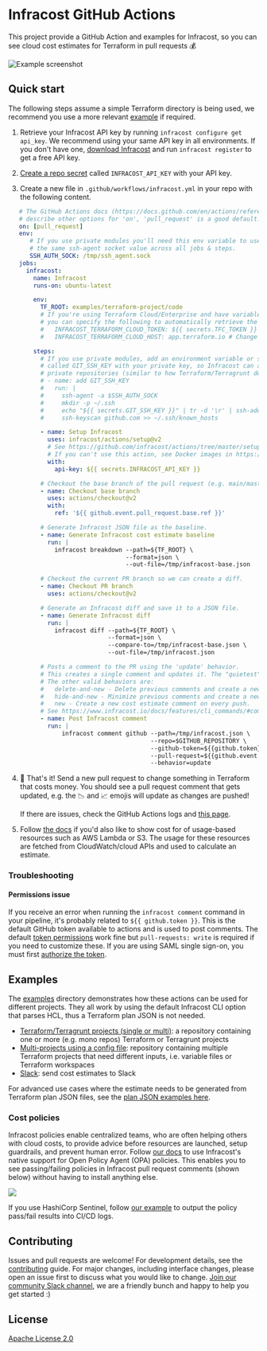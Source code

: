 # Infracost GitHub Actions

This project provide a GitHub Action and examples for Infracost, so you can see cloud cost estimates for Terraform in pull requests 💰

<img src=".github/assets/screenshot.png" alt="Example screenshot" />

## Quick start

The following steps assume a simple Terraform directory is being used, we recommend you use a more relevant [example](#examples) if required.

1. Retrieve your Infracost API key by running `infracost configure get api_key`. We recommend using your same API key in all environments. If you don't have one, [download Infracost](https://www.infracost.io/docs/#quick-start) and run `infracost register` to get a free API key.

2. [Create a repo secret](https://docs.github.com/en/actions/configuring-and-managing-workflows/creating-and-storing-encrypted-secrets#creating-encrypted-secrets-for-a-repository) called `INFRACOST_API_KEY` with your API key.

3. Create a new file in `.github/workflows/infracost.yml` in your repo with the following content.

 ```yaml
    # The GitHub Actions docs (https://docs.github.com/en/actions/reference/workflow-syntax-for-github-actions#on)
    # describe other options for 'on', 'pull_request' is a good default.
    on: [pull_request]
    env:
       # If you use private modules you'll need this env variable to use 
       # the same ssh-agent socket value across all jobs & steps. 
       SSH_AUTH_SOCK: /tmp/ssh_agent.sock
    jobs:
      infracost:
        name: Infracost
        runs-on: ubuntu-latest

        env:
          TF_ROOT: examples/terraform-project/code
          # If you're using Terraform Cloud/Enterprise and have variables stored on there
          # you can specify the following to automatically retrieve the variables:
          #   INFRACOST_TERRAFORM_CLOUD_TOKEN: ${{ secrets.TFC_TOKEN }}
          #   INFRACOST_TERRAFORM_CLOUD_HOST: app.terraform.io # Change this if you're using Terraform Enterprise

        steps:
          # If you use private modules, add an environment variable or secret
          # called GIT_SSH_KEY with your private key, so Infracost can access
          # private repositories (similar to how Terraform/Terragrunt does).
          # - name: add GIT_SSH_KEY
          #   run: |
          #     ssh-agent -a $SSH_AUTH_SOCK
          #     mkdir -p ~/.ssh
          #     echo "${{ secrets.GIT_SSH_KEY }}" | tr -d '\r' | ssh-add -
          #     ssh-keyscan github.com >> ~/.ssh/known_hosts

          - name: Setup Infracost
            uses: infracost/actions/setup@v2
            # See https://github.com/infracost/actions/tree/master/setup for other inputs
            # If you can't use this action, see Docker images in https://infracost.io/cicd
            with:
              api-key: ${{ secrets.INFRACOST_API_KEY }}

          # Checkout the base branch of the pull request (e.g. main/master).
          - name: Checkout base branch
            uses: actions/checkout@v2
            with:
              ref: '${{ github.event.pull_request.base.ref }}'

          # Generate Infracost JSON file as the baseline.
          - name: Generate Infracost cost estimate baseline
            run: |
              infracost breakdown --path=${TF_ROOT} \
                                  --format=json \
                                  --out-file=/tmp/infracost-base.json

          # Checkout the current PR branch so we can create a diff.
          - name: Checkout PR branch
            uses: actions/checkout@v2

          # Generate an Infracost diff and save it to a JSON file.
          - name: Generate Infracost diff
            run: |
              infracost diff --path=${TF_ROOT} \
                             --format=json \
                             --compare-to=/tmp/infracost-base.json \
                             --out-file=/tmp/infracost.json

          # Posts a comment to the PR using the 'update' behavior.
          # This creates a single comment and updates it. The "quietest" option.
          # The other valid behaviors are:
          #   delete-and-new - Delete previous comments and create a new one.
          #   hide-and-new - Minimize previous comments and create a new one.
          #   new - Create a new cost estimate comment on every push.
          # See https://www.infracost.io/docs/features/cli_commands/#comment-on-pull-requests for other options.
          - name: Post Infracost comment
            run: |
                infracost comment github --path=/tmp/infracost.json \
                                         --repo=$GITHUB_REPOSITORY \
                                         --github-token=${{github.token}} \
                                         --pull-request=${{github.event.pull_request.number}} \
                                         --behavior=update
 ```

4. 🎉 That's it! Send a new pull request to change something in Terraform that costs money. You should see a pull request comment that gets updated, e.g. the 📉 and 📈 emojis will update as changes are pushed!

    If there are issues, check the GitHub Actions logs and [this page](https://www.infracost.io/docs/troubleshooting/).

5. Follow [the docs](https://www.infracost.io/usage-file) if you'd also like to show cost for of usage-based resources such as AWS Lambda or S3. The usage for these resources are fetched from CloudWatch/cloud APIs and used to calculate an estimate.

### Troubleshooting

#### Permissions issue

If you receive an error when running the `infracost comment` command in your pipeline, it's probably related to `${{ github.token }}`. This is the default GitHub token available to actions and is used to post comments. The default [token permissions](https://docs.github.com/en/actions/learn-github-actions/workflow-syntax-for-github-actions#permissions) work fine but `pull-requests: write` is required if you need to customize these. If you are using SAML single sign-on, you must first [authorize the token](https://docs.github.com/en/enterprise-cloud@latest/authentication/authenticating-with-saml-single-sign-on/authorizing-a-personal-access-token-for-use-with-saml-single-sign-on).

## Examples

The [examples](examples) directory demonstrates how these actions can be used for different projects. They all work by using the default Infracost CLI option that parses HCL, thus a Terraform plan JSON is not needed.
  - [Terraform/Terragrunt projects (single or multi)](examples/terraform-project): a repository containing one or more (e.g. mono repos) Terraform or Terragrunt projects
  - [Multi-projects using a config file](examples/multi-project-config-file): repository containing multiple Terraform projects that need different inputs, i.e. variable files or Terraform workspaces
  - [Slack](examples/slack): send cost estimates to Slack

For advanced use cases where the estimate needs to be generated from Terraform plan JSON files, see the [plan JSON examples here](examples#plan-json-examples).

### Cost policies

Infracost policies enable centralized teams, who are often helping others with cloud costs, to provide advice before resources are launched, setup guardrails, and prevent human error. Follow [our docs](https://www.infracost.io/docs/features/cost_policies/) to use Infracost's native support for Open Policy Agent (OPA) policies. This enables you to see passing/failing policies in Infracost pull request comments (shown below) without having to install anything else.

![](.github/assets/policy-passing-github.png)

If you use HashiCorp Sentinel, follow [our example](examples/sentinel) to output the policy pass/fail results into CI/CD logs.

## Contributing

Issues and pull requests are welcome! For development details, see the [contributing](CONTRIBUTING.md) guide. For major changes, including interface changes, please open an issue first to discuss what you would like to change. [Join our community Slack channel](https://www.infracost.io/community-chat), we are a friendly bunch and happy to help you get started :)

## License

[Apache License 2.0](https://choosealicense.com/licenses/apache-2.0/)
